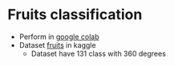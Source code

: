# Fruits classification
* Perform in [google colab](https://colab.research.google.com/drive/1bR4GuIwe8abl4YRvf3uX8VcOw5Ecb4Xu?usp=sharing)
* Dataset [fruits](https://www.kaggle.com/moltean/fruits) in kaggle 
  - Dataset have 131 class with 360 degrees
